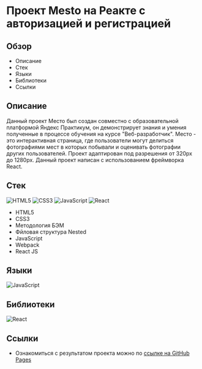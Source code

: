 # Проект Mesto на Реакте с авторизацией и регистрацией

## Обзор

- Описание
- Стек
- Языки
- Библиотеки
- Ссылки

## Описание

Данный проект Место был создан совместно с образовательной платформой Яндекс Практикум, он демонстрирует знания и умения полученные в процессе обучения на курсе "Веб-разработчик". Место - это интерактивная страница, где пользователи могут делиться фотографиями мест в которых побывали и оценивать фотографии других пользователей. Проект адаптирован под разрешения от 320px до 1280px. Данный проект написан с использованием фреймворка React.

## Стек

![HTML5](https://img.shields.io/badge/html5-%23E34F26.svg?style=for-the-badge&logo=html5&logoColor=white) ![CSS3](https://img.shields.io/badge/css3-%231572B6.svg?style=for-the-badge&logo=css3&logoColor=white) ![JavaScript](https://img.shields.io/badge/javascript-%23323330.svg?style=for-the-badge&logo=javascript&logoColor=%23F7DF1E) ![React](https://img.shields.io/badge/react-%2320232a.svg?style=for-the-badge&logo=react&logoColor=%2361DAFB)

- HTML5
- CSS3
- Методология БЭМ
- Фйловая структура Nested
- JavaScript
- Webpack
- React JS

## Языки

![JavaScript](https://img.shields.io/badge/javascript-%23323330.svg?style=for-the-badge&logo=javascript&logoColor=%23F7DF1E)

## Библиотеки

![React](https://img.shields.io/badge/react-%2320232a.svg?style=for-the-badge&logo=react&logoColor=%2361DAFB)

## Ссылки

- Ознакомиться с результатом проекта можно по [ссылке на GitHub Pages](https://chelnokova.github.io/mesto-react/)
